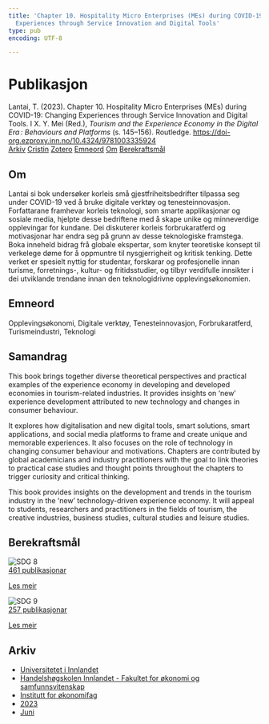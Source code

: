 ```yaml
---
title: 'Chapter 10. Hospitality Micro Enterprises (MEs) during COVID-19: Changing
  Experiences through Service Innovation and Digital Tools'
type: pub
encoding: UTF-8

---
```

<h1>Publikasjon</h1>
<article id="csl-bib-container-DFLYWKYQ" class="csl-bib-container">
  <div class="csl-bib-body"> <div class="csl-entry">Lantai, T. (2023). Chapter 10. Hospitality Micro Enterprises (MEs) during COVID-19: Changing Experiences through Service Innovation and Digital Tools. I X. Y. Mei (Red.), <i>Tourism and the Experience Economy in the Digital Era : Behaviours and Platforms</i> (s. 145–156). Routledge. <a href="https://doi-org.ezproxy.inn.no/10.4324/9781003335924">https://doi-org.ezproxy.inn.no/10.4324/9781003335924</a></div> </div>
  <div class="csl-bib-buttons">
    <a href="#taxonomy-article-DFLYWKYQ" alt="archive" class="csl-bib-button">Arkiv</a>
    <a href="https://app.cristin.no/results/show.jsf?id=2152182" alt="Cristin" class="csl-bib-button">Cristin</a>
    <a href="http://zotero.org/groups/5881554/items/DFLYWKYQ" alt="Zotero" class="csl-bib-button">Zotero</a>
    <a href="#keywords-article-DFLYWKYQ" alt="keywords" class="csl-bib-button">Emneord</a>
    <a href="#about-article-DFLYWKYQ" alt="about_pub" class="csl-bib-button">Om</a>
    <a href="#sdg-article-DFLYWKYQ" alt="sdg" class="csl-bib-button">Berekraftsmål</a>
  </div>
  <div id="csl-bib-meta-container-DFLYWKYQ"></div>
</article>
<div id="csl-bib-meta-DFLYWKYQ" class="csl-bib-meta">
  <article id="about-article-DFLYWKYQ" class="about_pub-article">
    <h1>Om</h1>
    Lantai si bok undersøker korleis små gjestfriheitsbedrifter tilpassa seg under COVID-19 ved å bruke digitale verktøy og tenesteinnovasjon. Forfattarane framhevar korleis teknologi, som smarte applikasjonar og sosiale media, hjelpte desse bedriftene med å skape unike og minneverdige opplevingar for kundane. Dei diskuterer korleis forbrukaratferd og motivasjonar har endra seg på grunn av desse teknologiske framstega. Boka inneheld bidrag frå globale ekspertar, som knyter teoretiske konsept til verkelege døme for å oppmuntre til nysgjerrigheit og kritisk tenking. Dette verket er spesielt nyttig for studentar, forskarar og profesjonelle innan turisme, forretnings-, kultur- og fritidsstudier, og tilbyr verdifulle innsikter i dei utviklande trendane innan den teknologidrivne opplevingsøkonomien.
  </article>
  <article id="keywords-article-DFLYWKYQ" class="keywords-article">
    <h1>Emneord</h1>
    Opplevingsøkonomi, Digitale verktøy, Tenesteinnovasjon, Forbrukaratferd, Turismeindustri, Teknologi
  </article>
  <article id="abstract-article-DFLYWKYQ" class="abstract-article">
    <h1>Samandrag</h1>
    This book brings together diverse theoretical perspectives and practical examples of the experience economy in developing and developed economies in tourism-related industries. It provides insights on ‘new’ experience development attributed to new technology and changes in consumer behaviour. 
 
It explores how digitalisation and new digital tools, smart solutions, smart applications, and social media platforms to frame and create unique and memorable experiences. It also focuses on the role of technology in changing consumer behaviour and motivations. Chapters are contributed by global academicians and industry practitioners with the goal to link theories to practical case studies and thought points throughout the chapters to trigger curiosity and critical thinking. 
 
This book provides insights on the development and trends in the tourism industry in the ‘new’ technology-driven experience economy. It will appeal to students, researchers and practitioners in the fields of tourism, the creative industries, business studies, cultural studies and leisure studies.
  </article>
  <article id="sdg-article-DFLYWKYQ" class="sdg-article">
    <h1>Berekraftsmål</h1>
    <div class="sdg-container"><div id="sdg8" class="sdg">
        <img src="{{< params subfolder >}}images/sdg/sdg08_nn.png" class="image" alt="SDG 8">
        <div class="sdg-overlay">
          <a href="/nn/archive/?key=?sdg=8#archive" class="sdg-publication-count"><span>461</span> publikasjonar</a>
          <p><a href="https://fn.no/om-fn/fns-baerekraftsmaal/anstendig-arbeid-og-oekonomisk-vekst?lang=nno-NO" class="sdg-read-more">Les meir</a></p>
        </div>
      </div> <div id="sdg9" class="sdg">
        <img src="{{< params subfolder >}}images/sdg/sdg09_nn.png" class="image" alt="SDG 9">
        <div class="sdg-overlay">
          <a href="/nn/archive/?key=?sdg=9#archive" class="sdg-publication-count"><span>257</span> publikasjonar</a>
          <p><a href="https://fn.no/om-fn/fns-baerekraftsmaal/industri-innovasjon-og-infrastruktur?lang=nno-NO" class="sdg-read-more">Les meir</a></p>
        </div>
      </div></div>
  </article>
  <article id="taxonomy-article-DFLYWKYQ" class="taxonomy-article">
    <h1>Arkiv</h1>
    <ul>
      <li>
        <a href="/nn/archive/?key=3DCRN523">Universitetet i Innlandet</a>
      </li>
      <li>
        <a href="/nn/archive/?key=DU8Q9LN9">Handelshøgskolen Innlandet - Fakultet for økonomi og samfunnsvitenskap</a>
      </li>
      <li>
        <a href="/nn/archive/?key=3IQA89I8">Institutt for økonomifag</a>
      </li>
      <li>
        <a href="/nn/archive/?key=RD9NIUZB">2023</a>
      </li>
      <li>
        <a href="/nn/archive/?key=H89YRJF9">Juni</a>
      </li>
    </ul>
  </article>
</div>
